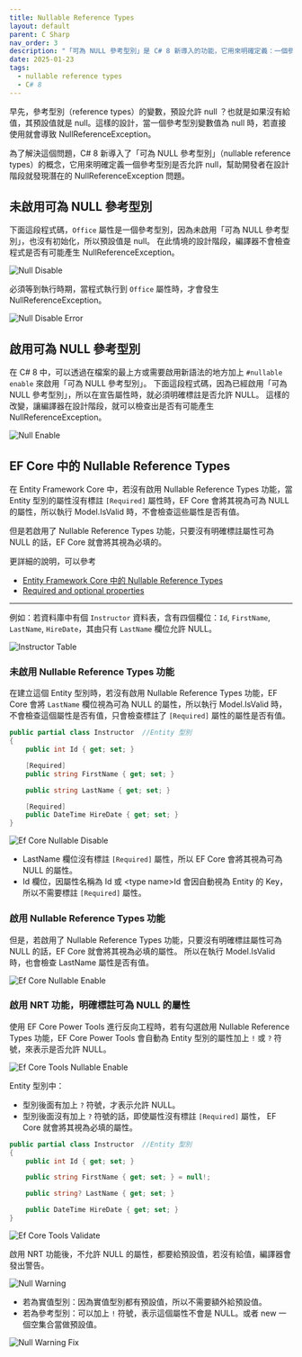 ```yaml
---
title: Nullable Reference Types
layout: default
parent: C Sharp
nav_order: 3
description: "「可為 NULL 參考型別」是 C# 8 新導入的功能，它用來明確定義：一個參考型別是否允許 null。這個功能可以幫助開發者在設計階段就發現潛在的 NullReferenceException 問題，提高程式碼的品質。"
date: 2025-01-23
tags:
  - nullable reference types
  - C# 8
---
```


早先，參考型別（reference types）的變數，預設允許 null ？也就是如果沒有給值，其預設值就是 null。這樣的設計，當一個參考型別變數值為 null 時，若直接使用就會導致 NullReferenceException。

為了解決這個問題，C# 8 新導入了「可為 NULL 參考型別」（nullable reference types）的概念，它用來明確定義一個參考型別是否允許 null，幫助開發者在設計階段就發現潛在的 NullReferenceException 問題。

## 未啟用可為 NULL 參考型別

下面這段程式碼，`Office` 屬性是一個參考型別，因為未啟用「可為 NULL 參考型別」，也沒有初始化，所以預設值是 null。
在此情境的設計階段，編譯器不會檢查程式是否有可能產生 NullReferenceException。

![Null Disable](images/null-disable.png)

必須等到執行時期，當程式執行到 `Office` 屬性時，才會發生 NullReferenceException。

![Null Disable Error](images/null-disable-error.png)

## 啟用可為 NULL 參考型別

在 C# 8 中，可以透過在檔案的最上方或需要啟用新語法的地方加上 `#nullable enable` 來啟用「可為 NULL 參考型別」。
下面這段程式碼，因為已經啟用「可為 NULL 參考型別」，所以在宣告屬性時，就必須明確標註是否允許 NULL。
這樣的改變，讓編譯器在設計階段，就可以檢查出是否有可能產生 NullReferenceException。

![Null Enable](images/null-enable.png)


## EF Core 中的 Nullable Reference Types

在 Entity Framework Core 中，若沒有啟用 Nullable Reference Types 功能，當 Entity 型別的屬性沒有標註 `[Required]` 屬性時，EF Core 會將其視為可為 NULL 的屬性，所以執行 Model.IsValid 時，不會檢查這些屬性是否有值。

但是若啟用了 Nullable Reference Types 功能，只要沒有明確標註屬性可為 NULL 的話，EF Core 就會將其視為必填的。

更詳細的說明，可以參考 
- [Entity Framework Core 中的 Nullable Reference Types](https://docs.microsoft.com/en-us/ef/core/miscellaneous/nullable-reference-types)
- [Required and optional properties](https://learn.microsoft.com/en-us/ef/core/modeling/entity-properties?tabs=data-annotations%2Cwithout-nrt#required-and-optional-properties)

---

例如：若資料庫中有個 `Instructor` 資料表，含有四個欄位：`Id`, `FirstName`, `LastName`, `HireDate`，其由只有 `LastName` 欄位允許 NULL。

![Instructor Table](images/instructor-talbe.png)

### 未啟用 Nullable Reference Types 功能
在建立這個 Entity 型別時，若沒有啟用 Nullable Reference Types 功能，EF Core 會將 `LastName` 欄位視為可為 NULL 的屬性，所以執行 Model.IsValid 時，不會檢查這個屬性是否有值，只會檢查標註了 `[Required]` 屬性的屬性是否有值。

```csharp
public partial class Instructor  //Entity 型別
{
    public int Id { get; set; }

    [Required]
    public string FirstName { get; set; }

    public string LastName { get; set; }

    [Required]
    public DateTime HireDate { get; set; }
}
```
![Ef Core Nullable Disable](images/ef-core-nullable-disable.png)
- LastName 欄位沒有標註 `[Required]` 屬性，所以 EF Core 會將其視為可為 NULL 的屬性。
- Id 欄位，因屬性名稱為 Id 或 \<type name\>Id 會因自動視為 Entity 的 Key，所以不需要標註 `[Required]` 屬性。

### 啟用 Nullable Reference Types 功能

但是，若啟用了 Nullable Reference Types 功能，只要沒有明確標註屬性可為 NULL 的話，EF Core 就會將其視為必填的屬性。
所以在執行 Model.IsValid 時，也會檢查 LastName 屬性是否有值。

![Ef Core Nullable Enable](images/ef-core-nullable-enable.png)

### 啟用 NRT 功能，明確標註可為 NULL 的屬性

使用 EF Core Power Tools 進行反向工程時，若有勾選啟用 Nullable Reference Types 功能，EF Core Power Tools 會自動為 Entity 型別的屬性加上 `!` 或 `?` 符號，來表示是否允許 NULL。

![Ef Core Tools Nullable Enable](images/ef-core-tools-nullable-enable.png)

Entity 型別中：
- 型別後面有加上 `?` 符號，才表示允許 NULL。
- 型別後面沒有加上 `?` 符號的話，即使屬性沒有標註 `[Required]` 屬性， EF Core 就會將其視為必填的屬性。

```csharp
public partial class Instructor  //Entity 型別
{
    public int Id { get; set; }

    public string FirstName { get; set; } = null!;

    public string? LastName { get; set; }

    public DateTime HireDate { get; set; }
}
```
![Ef Core Tools Validate](images/ef-core-tools-validate.png)

啟用 NRT 功能後，不允許 NULL 的屬性，都要給預設值，若沒有給值，編譯器會發出警告。

![Null Warning](images/null-warning.png)

- 若為實值型別：因為實值型別都有預設值，所以不需要額外給預設值。
- 若為參考型別：可以加上 `!` 符號，表示這個屬性不會是 NULL。或者 new 一個空集合當做預設值。

![Null Warning Fix](images/null-warning-fix.png)